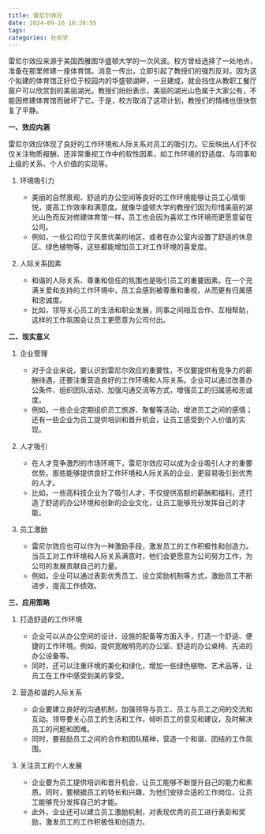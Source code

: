 ```yaml
---
title: 雷尼尔效应
date: 2024-09-16 16:28:55
tags:
categories: 社会学
---
```

雷尼尔效应来源于美国西雅图华盛顿大学的一次风波。校方曾经选择了一处地点，准备在那里修建一座体育馆。消息一传出，立即引起了教授们的强烈反对。因为这个拟建的体育馆正好位于校园内的华盛顿湖畔，一旦建成，就会挡住从教职工餐厅窗户可以欣赏到的美丽湖光。教授们纷纷表示，美丽的湖光山色属于大家公有，不能因修建体育馆而破坏了它。于是，校方取消了这项计划，教授们的情绪也很快恢复了平静。

<!-- more -->

**一、效应内涵**

雷尼尔效应体现了良好的工作环境和人际关系对员工的吸引力。它反映出人们不仅仅关注物质报酬，还非常重视工作中的软性因素，如工作环境的舒适度、与同事和上级的关系、个人价值的实现等。

1. 环境吸引力
   - 美丽的自然景观、舒适的办公空间等良好的工作环境能够让员工心情愉悦，提高工作效率和满意度。就像华盛顿大学的教授们因为珍惜美丽的湖光山色而反对修建体育馆一样，员工也会因为喜欢工作环境而更愿意留在公司。
   - 例如，一些公司位于风景优美的地区，或者在办公室内设置了舒适的休息区、绿色植物等，这些都能增加员工对工作环境的喜爱度。

2. 人际关系因素
   - 和谐的人际关系、尊重和信任的氛围也是吸引员工的重要因素。在一个充满关爱和支持的工作环境中，员工会感到被尊重和重视，从而更有归属感和忠诚度。
   - 比如，领导关心员工的生活和职业发展，同事之间相互合作、互相帮助，这样的工作氛围会让员工更愿意为公司付出。

**二、现实意义**

1. 企业管理
   - 对于企业来说，要认识到雷尼尔效应的重要性，不仅要提供有竞争力的薪酬待遇，还要注重营造良好的工作环境和人际关系。企业可以通过改善办公条件、组织团队活动、加强沟通交流等方式，增强员工的归属感和忠诚度。
   - 例如，一些企业定期组织员工旅游、聚餐等活动，增进员工之间的感情；还有一些企业为员工提供培训和晋升机会，让员工感受到个人价值的实现。

2. 人才吸引
   - 在人才竞争激烈的市场环境下，雷尼尔效应可以成为企业吸引人才的重要优势。那些能够提供良好工作环境和人际关系的企业，更容易吸引到优秀的人才。
   - 比如，一些高科技企业为了吸引人才，不仅提供高额的薪酬和福利，还打造了舒适的办公环境和创新的企业文化，让员工能够充分发挥自己的才能。

3. 员工激励
   - 雷尼尔效应也可以作为一种激励手段，激发员工的工作积极性和创造力。当员工对工作环境和人际关系满意时，他们会更愿意为公司努力工作，为公司的发展贡献自己的力量。
   - 例如，企业可以通过表彰优秀员工、设立奖励机制等方式，激励员工不断进步，提高工作绩效。

**三、应用策略**

1. 打造舒适的工作环境
   - 企业可以从办公空间的设计、设施的配备等方面入手，打造一个舒适、便捷的工作环境。例如，提供宽敞明亮的办公室、舒适的办公桌椅、先进的办公设备等。
   - 同时，还可以注重环境的美化和绿化，增加一些绿色植物、艺术品等，让员工在工作中感受到美的享受。

2. 营造和谐的人际关系
   - 企业要建立良好的沟通机制，加强领导与员工、员工与员工之间的交流和互动。领导要关心员工的生活和工作，倾听员工的意见和建议，及时解决员工的问题和困难。
   - 同时，要鼓励员工之间的合作和团队精神，营造一个和谐、团结的工作氛围。

3. 关注员工的个人发展
   - 企业要为员工提供培训和晋升机会，让员工能够不断提升自己的能力和素质。同时，要根据员工的特长和兴趣，为他们安排合适的工作岗位，让员工能够充分发挥自己的才能。
   - 此外，企业还可以建立员工激励机制，对表现优秀的员工进行表彰和奖励，激发员工的工作积极性和创造力。